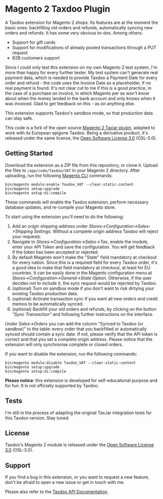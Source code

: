 # Magento 2 Taxdoo Plugin

A Taxdoo extension for Magento 2 shops. Its features are at the moment the basic ones: backfilling old orders and refunds, automatically syncing new orders and refunds. It has some very obvious to-dos. Among others:

* Support for gift cards
* Support for modifications of already posted transactions through a PUT request
* B2B customers support

Since I could only test this extension on my own Magento 2 test system, I'm more than happy for every further tester. My test system can't generate real payment data, which is needed to provide Taxdoo a Payment Date for every order and refund - the code uses the Invoice Date as a placeholder, if no real payment is found. It's not clear cut to me if this is a good practice, in the case of a purchase on invoice, in which Magento per se won't know about when the money landed in the bank account and only knows when it was invoiced. Glad to get feedback on this - as on anything else.

This extension supports Taxdoo's sandbox mode, so that production data can stay safe.

This code is a fork of the open source [Magento 2 Taxjar plugin](https://github.com/taxjar/taxjar-magento2-extension), adapted to work with its European epigone Taxdoo. Being a derivative product, it's released under the same license, the [Open Software License 3.0](https://opensource.org/licenses/OSL-3.0) (OSL-3.0).

## Getting Started

Download the extension as a ZIP file from this repository, or clone it. Upload the files to `/app/code/Taxdoo/VAT` in your Magento 2 directory. After uploading, run the following [Magento CLI](http://devdocs.magento.com/guides/v2.0/config-guide/cli/config-cli-subcommands.html) commands:

```
bin/magento module:enable Taxdoo_VAT --clear-static-content
bin/magento setup:upgrade
bin/magento setup:di:compile
```

These commands will enable the Taxdoo extension, perform necessary database updates, and re-compile your Magento store.

To start using the extension you'll need to do the following:
1. Add an origin shipping address under *Stores->Configuration->Sales->Shipping Settings*. Without a complete origin address Taxdoo will reject your requests.
1. Navigate to *Stores->Configuration->Sales->Tax*, enable the module, enter your API Token and save the configuration. You will get feedback if the token has been accepted or rejected.
1. By default Magento won't make the "State" field mandatory at checkout for every nation. Since this is a required field for every Taxdoo order, it's a good idea to make that field mandatory at checkout, at least for EU countries. It can be easily done in the Magento configuration menu at *Stores->Configuration->General->State Option*. Otherwise, if the user decides not to include it, the sync request would be rejected by Taxdoo.
1. (optional) Turn on sandbox mode if you don't want to risk dirtying your existing Taxdoo production data.
1. (optional) Activate transaction sync if you want all new orders and credit memos to be automatically synced.
1. (optional) Backfill your old orders and refunds, by clicking on the button *"Sync Transaction"* and following further instructions on the interface.

Under *Sales->Orders* you can add the column "Synced to Taxdoo (or sandbox)" to the table: every order that you backfilled or automatically synced should contain a sync date. If not, please verify that the API token is correct and that you set a complete origin address. Please notice that the extension will only synchronise complete or closed orders.

If you want to disable the extension, run the following commands:

```
bin/magento module:disable Taxdoo_VAT --clear-static-content
bin/magento setup:upgrade
bin/magento setup:di:compile
```

**Please notice**: this extension is developed for self-educational purpose and for fun. It is not officially supported by Taxdoo.

## Tests

I'm still in the process of adapting the original TaxJar integration tests for this Taxdoo version. Stay tuned.

## License

Taxdoo's Magento 2 module is released under the [Open Software License 3.0](https://opensource.org/licenses/OSL-3.0) (OSL-3.0).

## Support

If you find a bug in this extension, or you want to request a new feature, don't be afraid to open a new issue or get in touch with me.

Please also refer to the [Taxdoo API Documentation](https://dev.taxdoo.com/).
